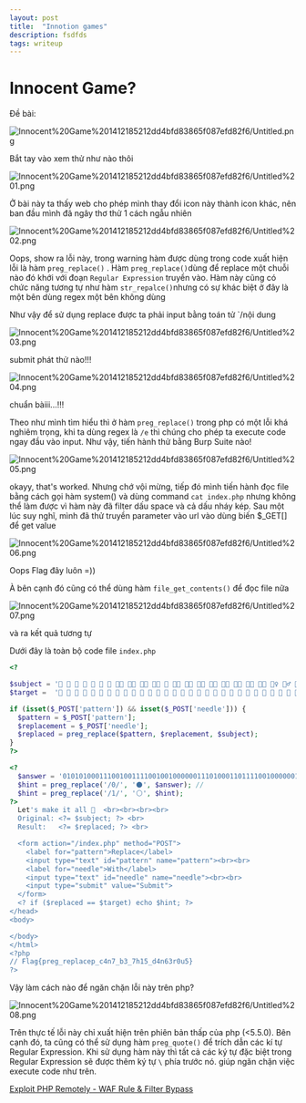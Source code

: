 ```yaml
---
layout: post
title:  "Innotion games"
description: fsdfds
tags: writeup
---
```

# Innocent Game?

Đề bài:

![Innocent%20Game%201412185212dd4bfd83865f087efd82f6/Untitled.png](Innocent%20Game%201412185212dd4bfd83865f087efd82f6/Untitled.png)

Bắt tay vào xem thử như nào thôi

![Innocent%20Game%201412185212dd4bfd83865f087efd82f6/Untitled%201.png](Innocent%20Game%201412185212dd4bfd83865f087efd82f6/Untitled%201.png)

Ở bài này ta thấy web cho phép mình thay đổi icon này thành icon khác, nên ban đầu mình đã ngây thơ thử 1 cách ngẫu nhiên

![Innocent%20Game%201412185212dd4bfd83865f087efd82f6/Untitled%202.png](Innocent%20Game%201412185212dd4bfd83865f087efd82f6/Untitled%202.png)

Oops, show ra lỗi này, trong warning hàm được dùng trong code xuất hiện lỗi là hàm `preg_replace()` . Hàm `preg_replace()`dùng để replace một chuỗi nào đó khới với đoạn `Regular Expression` truyền vào. Hàm này cũng có chức năng tương tự như hàm `str_repalce()`nhưng có sự khác biệt ở đây là một bên dùng regex một bên không dùng

Như vậy để sử dụng replace được ta phải input bằng toán tử `/nội dung

![Innocent%20Game%201412185212dd4bfd83865f087efd82f6/Untitled%203.png](Innocent%20Game%201412185212dd4bfd83865f087efd82f6/Untitled%203.png)

submit phát thử nào!!!

![Innocent%20Game%201412185212dd4bfd83865f087efd82f6/Untitled%204.png](Innocent%20Game%201412185212dd4bfd83865f087efd82f6/Untitled%204.png)

chuẩn bàiii...!!!

Theo như mình tìm hiểu thì ở hàm `preg_replace()` trong php có một lỗi khá nghiêm trọng, khi ta dùng regex là `/e` thì chúng cho phép ta execute code ngay đầu vào input. Như vậy, tiến hành thử bằng Burp Suite nào!

![Innocent%20Game%201412185212dd4bfd83865f087efd82f6/Untitled%205.png](Innocent%20Game%201412185212dd4bfd83865f087efd82f6/Untitled%205.png)

okayy, that's worked. Nhưng chớ vội mừng, tiếp đó mình tiến hành đọc file bằng cách gọi hàm system() và dùng command `cat index.php` nhưng không thể làm được vì hàm này đã filter dấu space và cả dấu nháy kép. Sau một lúc suy nghĩ, mình đã thử truyền parameter vào url vào dùng biến $_GET[] để get value

![Innocent%20Game%201412185212dd4bfd83865f087efd82f6/Untitled%206.png](Innocent%20Game%201412185212dd4bfd83865f087efd82f6/Untitled%206.png)

Oops Flag đây luôn =))

À bên cạnh đó cũng có thể dùng hàm `file_get_contents()` để đọc file nữa

![Innocent%20Game%201412185212dd4bfd83865f087efd82f6/Untitled%207.png](Innocent%20Game%201412185212dd4bfd83865f087efd82f6/Untitled%207.png)

và ra kết quả tương tự

Dưới đây là toàn bộ code file `index.php`

```php
<?

$subject = '🧒 👦 👧 🧑 👱 👨 🧔 👨‍🦰 👨‍🦱 👨‍🦳 👨‍🦲 👩 👩‍🦰 🧑‍🦰 👩‍🦱 🧑‍🦱 👩‍🦳 🧑‍🦳 👩‍🦲 🧑‍🦲 👱‍♀️ 👱‍♂️ 🧓 👴 👵 🙍 🙍‍♂️ 🙍‍♀️ 🙎 🙎‍♂️ 🙎‍♀️ 🙅 🙅‍♂️ 🙅‍♀️ 🙆 ';
$target =  '👶 👶 👶 👶 👶 👶 👶 👶 👶 👶 👶 👶 👶 👶 👶 👶 👶 👶 👶 👶 👶 👶 👶 👶 👶 👶 👶 👶 👶 👶 👶 👶 👶 👶 👶 ';

if (isset($_POST['pattern']) && isset($_POST['needle'])) {
  $pattern = $_POST['pattern'];
  $replacement = $_POST['needle'];
  $replaced = preg_replace($pattern, $replacement, $subject);
}
?>

<?
  $answer = '01010100011100100111100100100000011101000110111100100000011101010110111001100100011001010111001001110011011101000110000101101110011001000010000001101000011011110111011100100000011101110110010100100000011010010110110101110000011011000110010101101101011001010110111001110100011001010110010000100000011101000110100001100101001000000111001001100101011100000110110001100001011000110110010100100000011001100111010101101110011000110111010001101001011011110110111000100001';
  $hint = preg_replace('/0/', '⚫️', $answer); // 
  $hint = preg_replace('/1/', '⚪️', $hint);
?>
  Let's make it all 👶  <br><br><br><br>
  Original: <?= $subject; ?> <br>
  Result:   <?= $replaced; ?> <br>

  <form action="/index.php" method="POST">
    <label for="pattern">Replace</label>
    <input type="text" id="pattern" name="pattern"><br><br>
    <label for="needle">With</label>
    <input type="text" id="needle" name="needle"><br><br>
    <input type="submit" value="Submit">
  </form>
  <? if ($replaced == $target) echo $hint; ?>
</head>
<body>

</body>
</html>
<?php
// Flag{preg_replacep_c4n7_b3_7h15_d4n63r0u5}
?>
```

Vậy làm cách nào để ngăn chặn lỗi này trên php?

![Innocent%20Game%201412185212dd4bfd83865f087efd82f6/Untitled%208.png](Innocent%20Game%201412185212dd4bfd83865f087efd82f6/Untitled%208.png)

Trên thực tế lỗi này chỉ xuất hiện trên phiên bản thấp của php (<5.5.0). Bên cạnh đó, ta cũng có thể sử dụng hàm `preg_quote()` để trích dẫn các kí tự Regular Expression. Khi sử dụng hàm này thì tất cả các ký tự đặc biệt trong Regular Expression sẽ được thêm ký tự `\` phía trước nó. giúp ngăn chặn việc execute code như trên.

[Exploit PHP Remotely - WAF Rule & Filter Bypass](https://www.secjuice.com/php-rce-bypass-filters-sanitization-waf/)
